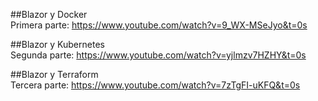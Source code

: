  ##Blazor y Docker  
Primera parte:   https://www.youtube.com/watch?v=9_WX-MSeJyo&t=0s

##Blazor y Kubernetes  
Segunda parte:   https://www.youtube.com/watch?v=yjlmzv7HZHY&t=0s 

##Blazor y Terraform   
Tercera parte:   https://www.youtube.com/watch?v=7zTgFI-uKFQ&t=0s

 
